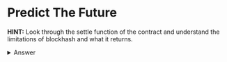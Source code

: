 # Predict The Future

**HINT:** Look through the settle function of the contract and understand the limitations of blockhash and what it returns.
<details>
<summary>Answer</summary>
<p>

Place your bet, set your guess to "0x0000000000000000000000000000000000000000000000000000000000000000" and wait for 256 blocks to pass (about an hour or so). blockhash will return 0 after 256 blocks.
* To check when it has, look up your tx hash [here.](https://ropsten.etherscan.io/)

</p>
</details>